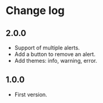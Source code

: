 # Change log

## 2.0.0

  * Support of multiple alerts.
  * Add a button to remove an alert.
  * Add themes: info, warning, error.

## 1.0.0

  * First version.
